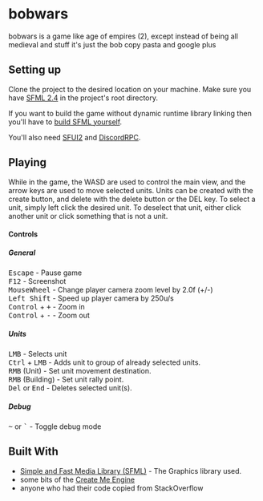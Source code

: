 # bobwars
bobwars is a game like age of empires (2), except instead of being all medieval and stuff it's just the bob copy pasta and google plus

## Setting up
Clone the project to the desired location on your machine.
Make sure you have [SFML 2.4](http://www.sfml-dev.org/download/sfml/2.4.2/) in the project's root directory.

If you want to build the game without dynamic runtime library linking then you'll have to [build SFML yourself](http://en.sfml-dev.org/forums/index.php?topic=8158.msg54553#msg54553).

You'll also need [SFUI2](https://github.com/kennyrkun/SFUI/tree/SFUI2) and [DiscordRPC](https://github.com/discordapp/discord-rpc).

## Playing
While in the game, the WASD are used to control the main view, and the arrow keys are used to move selected units. Units can be created with the create button, and delete with the delete button or the DEL key. To select a unit, simply left click the desired unit. To deselect that unit, either click another unit or click something that is not a unit. 

#### Controls

##### General
<kbd>Escape</kbd> - Pause game<br>
<kbd>F12</kbd> - Screenshot<br>
<kbd>MouseWheel</kbd> - Change player camera zoom level by 2.0f (+/-)<br>
<kbd>Left Shift</kbd> - Speed up player camera by 250u/s<br>
<kbd>Control</kbd> + <kbd>+</kbd> - Zoom in<br>
<kbd>Control</kbd> + <kbd>-</kbd> - Zoom out<br>

##### Units
<kbd>LMB</kbd> - Selects unit<br>
<kbd>Ctrl</kbd> + <kbd>LMB</kbd> - Adds unit to group of already selected units.<br>
<kbd>RMB</kbd> (Unit) - Set unit movement destination.<br>
<kbd>RMB</kbd> (Building) - Set unit rally point.<br>
<kbd>Del</kbd> or <kbd>End</kbd> - Deletes selected unit(s).<br>

##### Debug
<kbd>~</kbd> or <kbd>`</kbd> - Toggle debug mode<br>

## Built With
* [Simple and Fast Media Library (SFML)](http://www.sfml-dev.org) - The Graphics library used.
* some bits of the [Create Me Engine](https://github.com/roglew/CreateMeEngine)
* anyone who had their code copied from StackOverflow
